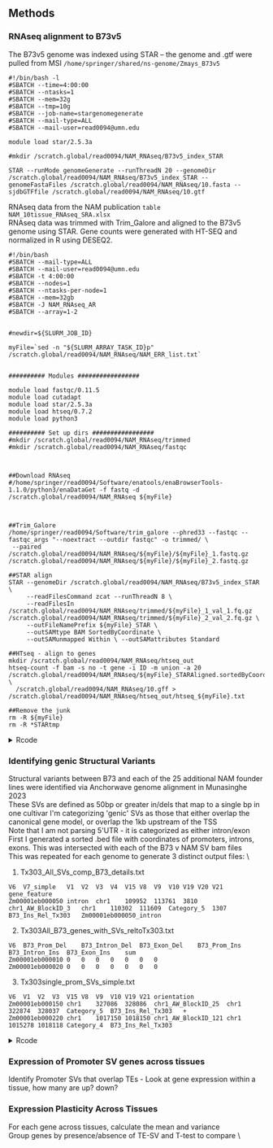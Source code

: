 ## Methods

### RNAseq alignment to B73v5
The B73v5 genome was indexed using STAR – the genome and .gtf were pulled from MSI `/home/springer/shared/ns-genome/Zmays_B73v5`
`````
#!/bin/bash -l
#SBATCH --time=4:00:00
#SBATCH --ntasks=1
#SBATCH --mem=32g
#SBATCH --tmp=10g
#SBATCH --job-name=stargenomegenerate
#SBATCH --mail-type=ALL
#SBATCH --mail-user=read0094@umn.edu

module load star/2.5.3a

#mkdir /scratch.global/read0094/NAM_RNAseq/B73v5_index_STAR

STAR --runMode genomeGenerate --runThreadN 20 --genomeDir /scratch.global/read0094/NAM_RNAseq/B73v5_index_STAR --genomeFastaFiles /scratch.global/read0094/NAM_RNAseq/10.fasta --sjdbGTFfile /scratch.global/read0094/NAM_RNAseq/10.gtf
`````
RNAseq data from the NAM publication `table NAM_10tissue_RNAseq_SRA.xlsx`\
RNAseq data was trimmed with Trim_Galore and aligned to the B73v5 genome using STAR. Gene counts were generated with HT-SEQ and normalized in R using DESEQ2.
`````
#!/bin/bash
#SBATCH --mail-type=ALL
#SBATCH --mail-user=read0094@umn.edu
#SBATCH -t 4:00:00
#SBATCH --nodes=1
#SBATCH --ntasks-per-node=1
#SBATCH --mem=32gb
#SBATCH -J NAM_RNAseq_AR
#SBATCH --array=1-2


#newdir=${SLURM_JOB_ID}

myFile=`sed -n "${SLURM_ARRAY_TASK_ID}p" /scratch.global/read0094/NAM_RNAseq/NAM_ERR_list.txt`


########## Modules #################

module load fastqc/0.11.5
module load cutadapt
module load star/2.5.3a
module load htseq/0.7.2
module load python3

########## Set up dirs #################
#mkdir /scratch.global/read0094/NAM_RNAseq/trimmed
#mkdir /scratch.global/read0094/NAM_RNAseq/fastqc



##Download RNAseq
#/home/springer/read0094/Software/enatools/enaBrowserTools-1.1.0/python3/enaDataGet -f fastq -d /scratch.global/read0094/NAM_RNAseq ${myFile}



##Trim_Galore
/home/springer/read0094/Software/trim_galore --phred33 --fastqc --fastqc_args "--noextract --outdir fastqc" -o trimmed/ \
 --paired /scratch.global/read0094/NAM_RNAseq/${myFile}/${myFile}_1.fastq.gz /scratch.global/read0094/NAM_RNAseq/${myFile}/${myFile}_2.fastq.gz
 
##STAR align
STAR --genomeDir /scratch.global/read0094/NAM_RNAseq/B73v5_index_STAR \
     --readFilesCommand zcat --runThreadN 8 \
     --readFilesIn /scratch.global/read0094/NAM_RNAseq/trimmed/${myFile}_1_val_1.fq.gz /scratch.global/read0094/NAM_RNAseq/trimmed/${myFile}_2_val_2.fq.gz \
     --outFileNamePrefix ${myFile}_STAR \
     --outSAMtype BAM SortedByCoordinate \
     --outSAMunmapped Within \ --outSAMattributes Standard

##HTseq - align to genes
mkdir /scratch.global/read0094/NAM_RNAseq/htseq_out
htseq-count -f bam -s no -t gene -i ID -m union -a 20 /scratch.global/read0094/NAM_RNAseq/${myFile}_STARAligned.sortedByCoord.out.bam \
  /scratch.global/read0094/NAM_RNAseq/10.gff > /scratch.global/read0094/NAM_RNAseq/htseq_out/htseq_${myFile}.txt

##Remove the junk
rm -R ${myFile}
rm -R *STARtmp
`````

<details>
	
  <summary>Rcode</summary>
  
`````R
library(DESeq2)
library(gplots)
library(GenomeInfoDb)
library(data.table)
#library(tidyverse)

test="asdg"
write.csv(test, "check.txt")

### Set working directory and read in matrix data ###
setwd("/home/springer/read0094/NAM_RNAseq/DESEQ")
counts <- read.delim(file="NAM_RNAseq_htseq_cat.txt", head=T, sep="\t", row.names=1)

### Set up the data
# Create dataframe with tissues as conditions 
#design = data.frame(row.names=colnames(counts), condition=c(""
design=fread("NAM_RNAseq_design.txt", header=TRUE)
condition = design$condition

# Create count data set varialble within DESeq2
cds <- DESeqDataSetFromMatrix(countData = counts,
                              colData = design,
                              design = ~ condition)

# Normalize the data
cds <- estimateSizeFactors(cds)
sizeFactors(cds)

cds <- estimateDispersions(cds)

# Create object with normalized values
norm <- counts(cds, normalized = TRUE)

write.csv(norm, "/scratch.global/read0094/NAM_RNAseq/DESEQnorm_NAM_RNAseq_counts.txt")
`````     
</details>


### Identifying genic Structural Variants
Structural variants between B73 and each of the 25 additional NAM founder lines were identified via Anchorwave genome alignment in Munasinghe 2023 \
These SVs are defined as 50bp or greater in/dels that map to a single bp in one cultivar
I'm categorizing 'genic' SVs as those that either overlap the canonical gene model, or overlap the 1kb upstream of the TSS \
Note that I am not parsing 5'UTR - it is categorized as either intron/exon \
First I generated a sorted .bed file with coordinates of promoters, introns, exons. This was intersected with each of the B73 v NAM SV bam files \
This was repeated for each genome to generate 3 distinct output files: \
1. Tx303_All_SVs_comp_B73_details.txt
`````
V6	V7_simple	V1	V2	V3	V4	V15	V8	V9	V10	V19	V20	V21	gene_feature
Zm00001eb000050	intron	chr1	109952	113761	3810	chr1_AW_BlockID_3	chr1	110302	111609	Category_5	1307	B73_Ins_Rel_Tx303	Zm00001eb000050_intron
`````
2. Tx303All_B73_genes_with_SVs_reltoTx303.txt
`````
V6	B73_Prom_Del	B73_Intron_Del	B73_Exon_Del	B73_Prom_Ins	B73_Intron_Ins	B73_Exon_Ins	sum
Zm00001eb000010	0	0	0	0	0	0	0
Zm00001eb000020	0	0	0	0	0	0	0
`````
3.  Tx303single_prom_SVs_simple.txt
`````
V6	V1	V2	V3	V15	V8	V9	V10	V19	V21	orientation
Zm00001eb000150	chr1	327086	328086	chr1_AW_BlockID_25	chr1	322874	328037	Category_5	B73_Ins_Rel_Tx303	+
Zm00001eb000220	chr1	1017150	1018150	chr1_AW_BlockID_121	chr1	1015278	1018118	Category_4	B73_Ins_Rel_Tx303
`````

<details>
	
  <summary>Rcode</summary>
  
`````R
##### setup #####
library("optparse")
library("tidyverse")
library("stringr")
library("data.table")
library("GenomicFeatures")
library("bedtoolsr")
library("MetBrewer")
library("ggpubr")
library("gridExtra")

################
################
# This script outputs SV data for B73 vs each NAM line - the outputs are a file
# with all genes with SVs with columns for counts per feature (PIED)
# I am doing a little bit of filtering - "filtered" means the gene is at least 80%
# alignable at the exon level, and less than 95% alignable at the gene +/- 1kb
# level (these filters can change) -- additionally the gene must not overlap
# 'missing data' or 'unalignable' blocks at all (=0)
setwd("/Users/read0094/Desktop/Maize")

ALL_AW_blocks=fread("all_AWBlocks_CategoryAssignment.tsv")

#get rid of the downstream category
#B73_PIED_bed_sort_noDown=subset(B73_PIED_bed_sort, V7 != "Downstream")

#genome="B97"
#genome="CML103"
#genome="CML228"
#genome="CML247"
#genome="CML277"
#genome="CML322"
#genome="CML333"
#genome="CML52"
#genome="CML69"
#genome="HP301"
#genome="Il14H"
#genome="Ki11"
#genome="Ki3"
#genome="Ky21"
#genome="M162W"
#genome="M37W"
#genome="Mo18W"
#genome="Ms71"
#genome="NC350"
#genome="NC358"
#genome="Oh43"
#genome="Oh7B"
#genome="P39"
#genome="Tx303"
genome="Tzi8"

B73_PIED_bed_sort=fread("B73_PIED_bed_sort.txt")

#setwd("/Users/read0094/Desktop/Maize")
dir.create(paste(genome,"_noDown",sep=""))
#setwd(paste("/Users/read0094/Desktop/Maize/",genome,"_noDown",sep=""))


NAM_AW_blocks=subset(ALL_AW_blocks, Lineage_Comp==genome)
NAM_AW_blocks$ASM_chr=paste("chr",NAM_AW_blocks$ASM_chr, sep="")

NAM_AW_blocks_B73INS=subset(NAM_AW_blocks, Block_Type=="structural_insertion_inB73")
NAM_AW_blocks_NAMINS=subset(NAM_AW_blocks, Block_Type==paste("structural_insertion_in",genome,sep=""))

#####INSERTIONS
All_B73_SV_Inserts=bedtoolsr::bt.intersect(a=B73_PIED_bed_sort,b=NAM_AW_blocks_B73INS, wao=TRUE)
All_B73_SV_Inserts=subset(All_B73_SV_Inserts, V9 != -1)
All_B73_SV_Inserts=dplyr::filter(All_B73_SV_Inserts, !grepl(",",V6))
All_B73_SV_Inserts$V7_simple=gsub('_.*', '', All_B73_SV_Inserts$V7)
All_B73_SV_Inserts_a=All_B73_SV_Inserts %>% dplyr::select(6,21,1,2,3,4,15,8,9,10,19,20)
All_B73_SV_Inserts_a$V21=paste("B73_Ins_Rel_",genome,sep="")
All_B73_SV_Inserts_a$gene_feature=paste(All_B73_SV_Inserts_a$V6, All_B73_SV_Inserts_a$V7_simple, sep="_")


#####DELETIONS
All_B73_SV_Deletions=bedtoolsr::bt.intersect(a=B73_PIED_bed_sort,b=NAM_AW_blocks_NAMINS, wao=TRUE)
All_B73_SV_Deletions=subset(All_B73_SV_Deletions, V9 != -1)
All_B73_SV_Deletions=dplyr::filter(All_B73_SV_Deletions, !grepl(",",V6))
All_B73_SV_Deletions$V7_simple=gsub('_.*', '', All_B73_SV_Deletions$V7)
All_B73_SV_Deletions_a=All_B73_SV_Deletions %>% dplyr::select(6,21,1,2,3,4,15,8,9,10,19,20)
All_B73_SV_Deletions_a$V21=paste("B73_Del_Rel_",genome,sep="")
All_B73_SV_Deletions_a$gene_feature=paste(All_B73_SV_Deletions_a$V6, All_B73_SV_Deletions_a$V7_simple, sep="_")

#Combine the Inserts and Deletion SVs
All_B73_SVs=dplyr::bind_rows(All_B73_SV_Inserts_a, All_B73_SV_Deletions_a)

write_tsv(All_B73_SVs, paste("/Users/read0094/Desktop/Maize/",genome,"_noDown/",genome,"_All_SVs_comp_B73_details.txt",sep=""))

#subset by P,I,E feature? 
Prom_B73_SV_Inserts=subset(All_B73_SV_Inserts_a, V7_simple=="Promoter")
Prom_B73_SV_Inserts_simple=Prom_B73_SV_Inserts %>% dplyr::group_by(V6) %>% dplyr::summarize(B73_Prom_Ins=n())
Intron_B73_SV_Inserts=subset(All_B73_SV_Inserts_a, V7_simple=="intron")
Intron_B73_SV_Inserts_simple=Intron_B73_SV_Inserts %>% dplyr::group_by(V6) %>% dplyr::summarize(B73_Intron_Ins=n())
Exon_B73_SV_Inserts=subset(All_B73_SV_Inserts_a, V7_simple=="exon")
Exon_B73_SV_Inserts_simple=Exon_B73_SV_Inserts %>% dplyr::group_by(V6) %>% dplyr::summarize(B73_Exon_Ins=n())

#probably better to use a full gene list here as the thing to join to
B73_genes=fread("B73_full_gene_list.txt")
All_B73_Inserts_join=dplyr::full_join(B73_genes,Prom_B73_SV_Inserts_simple)
All_B73_Inserts_join=dplyr::full_join(All_B73_Inserts_join, Intron_B73_SV_Inserts_simple)
All_B73_Inserts_join=dplyr::full_join(All_B73_Inserts_join, Exon_B73_SV_Inserts_simple)

#subset by P,I,E,D feature? 
Prom_B73_SV_Deletions=subset(All_B73_SV_Deletions_a, V7_simple=="Promoter")
Prom_B73_SV_Deletions_simple=Prom_B73_SV_Deletions %>% dplyr::group_by(V6) %>% dplyr::summarize(B73_Prom_Del=n())
Intron_B73_SV_Deletions=subset(All_B73_SV_Deletions_a, V7_simple=="intron")
Intron_B73_SV_Deletions_simple=Intron_B73_SV_Deletions %>% dplyr::group_by(V6) %>% dplyr::summarize(B73_Intron_Del=n())
Exon_B73_SV_Deletions=subset(All_B73_SV_Deletions_a, V7_simple=="exon")
Exon_B73_SV_Deletions_simple=Exon_B73_SV_Deletions %>% dplyr::group_by(V6) %>% dplyr::summarize(B73_Exon_Del=n())

#probably better to use a full gene list here as the thing to join to
All_B73_Deletions_join=dplyr::full_join(B73_genes,Prom_B73_SV_Deletions_simple)
All_B73_Deletions_join=dplyr::full_join(All_B73_Deletions_join, Intron_B73_SV_Deletions_simple)
All_B73_Deletions_join=dplyr::full_join(All_B73_Deletions_join, Exon_B73_SV_Deletions_simple)

All_B73_SVs_count=full_join(All_B73_Deletions_join,All_B73_Inserts_join,by="V6")

#replace NA with zeros and sum rows
All_B73_SVs_count[is.na(All_B73_SVs_count)] = 0
All_B73_SVs_count$sum=rowSums(All_B73_SVs_count[,2:7])
write_tsv(All_B73_SVs_count, paste("/Users/read0094/Desktop/Maize/",genome,"_noDown/",genome,"All_B73_genes_with_SVs_relto",genome,".txt",sep=""))

All_B73_single_SVs=subset(All_B73_SVs_count, sum == 1)
colSums(All_B73_single_SVs[,-1])

rm(list=setdiff(ls(), "ALL_AW_blocks"))

#B97
#B73_Prom_Del B73_Intron_Del   B73_Exon_Del   B73_Prom_Ins B73_Intron_Ins   B73_Exon_Ins 
#1553            731            661           2620            681            411 
#sum 
#6657 
`````
</details>

	
### Expression of Promoter SV genes across tissues
Identify Promoter SVs that overlap TEs - Look at gene expression within a tissue, how many are up? down?
	
### Expression Plasticity Across Tissues
For each gene across tissues, calculate the mean and variance \
Group genes by presence/absence of TE-SV and T-test to compare \
	






